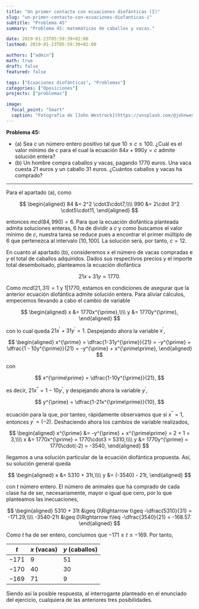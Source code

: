 ```yaml
---
title: "Un primer contacto con ecuaciones diofánticas (I)"
slug: "un-primer-contacto-con-ecuaciones-diofanticas-i"
subtitle: "Problema 45"
summary: "Problema 45: matemáticas de caballos y vacas."

date: 2019-01-23T05:59:39+02:00
lastmod: 2019-01-23T05:59:39+02:00

authors: ["admin"]
math: true
draft: false
featured: false

tags: ["Ecuaciones diofánticas", "Problemas"]
categories: ["Oposiciones"]
projects: ["problemas"]

image:
  focal_point: "Smart"
  caption: "Fotografía de [John Westrock](https://unsplash.com/@johnwestrock), disponible en [Unsplash](https://unsplash.com/photos/ZA2vDly2om0)."
---
```


**Problema 45:** 

- (a) Sea $c$ un número entero positivo tal que $10\leq c\leq 100$. ¿Cuál es el valor mínimo de $c$ para el cual la ecuación $84x+990y=c$ admite  solución entera?
- (b) Un hombre compra caballos y vacas, pagando $1770$ euros. Una vaca cuesta $21$ euros y un caballo $31$ euros. ¿Cuántos caballos y vacas ha comprado?

***

Para el apartado (a), como

$$
\begin{aligned}
 84 &= 2^2 \cdot3\cdot7,\\\\  990 &= 2\cdot 3^2 \cdot5\cdot11,
\end{aligned}
$$

entonces $mcd(84, 990) = 6$. Para que la ecuación diofántica planteada admita soluciones enteras, $6$ ha de dividir a $c$ y como buscamos el valor mínimo de $c$, nuestra tarea se reduce pues a encontrar el primer múltiplo de $6$ que pertenezca al intervalo $[10,100]$. La solución será, por tanto, $c=12$.

En cuanto al apartado (b), consideremos $x$ el número de vacas compradas e $y$ el total de caballos adquiridos. Dados sus respectivos precios y el importe total desembolsado, planteamos la ecuación diofántica 

$$
21x + 31y = 1770.
$$ 

Como $mcd(21,31) = 1$ y $1|1770$, estamos en condiciones de asegurar que la anterior ecuación diofántica admite solución entera. Para aliviar cálculos, empecemos llevando a cabo el cambio de variable

$$
\begin{aligned}
x &= 1770x^{\prime},\\\\ y &= 1770y^{\prime},
\end{aligned}
$$

con lo cual queda $21x^{\prime} + 31y^{\prime} = 1$. Despejando ahora la variable $x^{\prime}$,

$$
\begin{aligned}
x^{\prime} = \dfrac{1-31y^{\prime}}{21} = -y^{\prime} + \dfrac{1 - 10y^{\prime}}{21} = -y^{\prime} + x^{\prime\prime},
\end{aligned}
$$

con

$$
x^{\prime\prime} = \dfrac{1-10y^{\prime}}{21},
$$

es decir, $21x^{\prime\prime} = 1-10y^{\prime}$, y despejando ahora la variable $y^{\prime}$,

$$
y^{\prime} = \dfrac{1-21x^{\prime\prime}}{10},
$$

ecuación para la que, por tanteo, rápidamente observamos que si $x^{\prime\prime} = 1$, entonces $y^{\prime} = (-2)$. Deshaciendo ahora los cambios de variable realizados,

$$
\begin{aligned}
x^{\prime} &= -y^{\prime} + x^{\prime\prime} = 2 + 1 = 3,\\\\ x  &= 1770x^{\prime} = 1770\cdot3 = 5310,\\\\ y  &= 1770y^{\prime} = 1770\cdot(-2) = -3540,
\end{aligned}
$$

llegamos a una solución particular de la ecuación diofántica propuesta. Así, su solución general queda

$$
\begin{aligned}
x &= 5310 + 31t,\\\\ y &= (-3540) - 21t,
\end{aligned}
$$

con $t$ número entero. El número de animales que ha comprado de cada clase ha de ser, necesariamente, mayor o igual que cero, por lo que planteamos las inecuaciones,

$$
\begin{aligned}
5310 + 31t &\geq 0\Rightarrow t\geq -\dfrac{5310}{31} = -171.29,\\\\ -3540-21t  &\geq 0\Rightarrow t\leq -\dfrac{3540}{21} = -168.57.
\end{aligned}
$$

Como $t$ ha de ser entero, concluimos que $-171\leq t\leq -169$. Por tanto,

| $t$ | $x$ (vacas) | $y$ (caballos) |
| --- | ----------- | -------------- |
| $-171$ | $9$ | $51$ |
| $-170$ | $40$ | $30$ |
| $-169$ | $71$ | $9$ |

Siendo así la posible respuesta, al interrogante planteado en el enunciado del ejercicio, cualquiera de las anteriores tres posibilidades.
